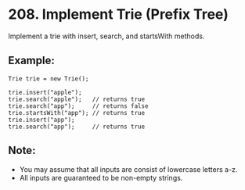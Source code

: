 # 208. Implement Trie (Prefix Tree)

Implement a trie with insert, search, and startsWith methods.

## Example:

```
Trie trie = new Trie();

trie.insert("apple");
trie.search("apple");   // returns true
trie.search("app");     // returns false
trie.startsWith("app"); // returns true
trie.insert("app");   
trie.search("app");     // returns true
```

## Note:

* You may assume that all inputs are consist of lowercase letters a-z.
* All inputs are guaranteed to be non-empty strings.